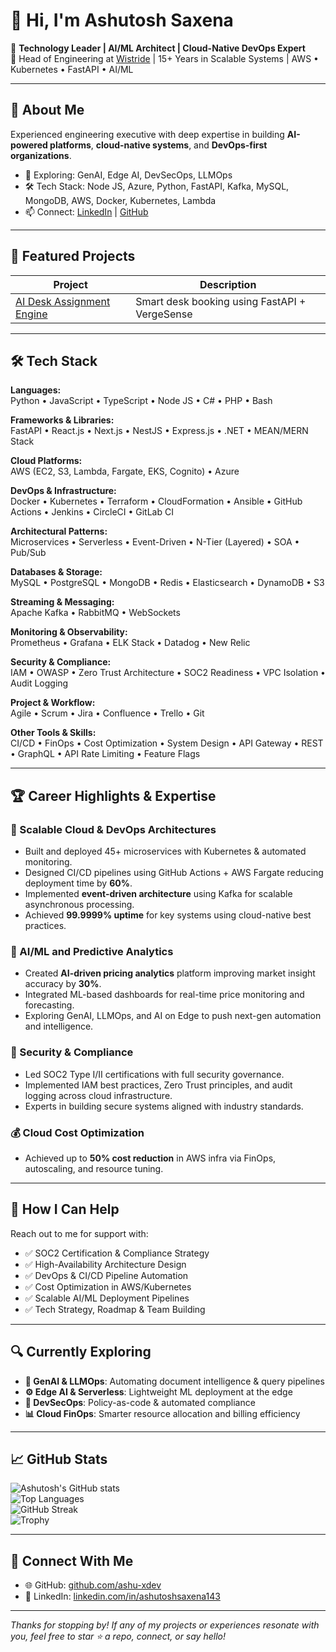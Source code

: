 # 👋 Hi, I'm Ashutosh Saxena

🚀 **Technology Leader | AI/ML Architect | Cloud-Native DevOps Expert**  
🔧 Head of Engineering at [Wistride](https://wistride.com) | 15+ Years in Scalable Systems | AWS • Kubernetes • FastAPI • AI/ML

---

## 💼 About Me

Experienced engineering executive with deep expertise in building **AI-powered platforms**, **cloud-native systems**, and **DevOps-first organizations**.

- 🌱 Exploring: GenAI, Edge AI, DevSecOps, LLMOps
- 🛠️ Tech Stack: Node JS, Azure, Python, FastAPI, Kafka, MySQL, MongoDB, AWS, Docker, Kubernetes, Lambda
- 📫 Connect: [LinkedIn](https://linkedin.com/in/ashutoshsaxena143) | [GitHub](https://github.com/ashu-xdev)

---

## 🚀 Featured Projects

| Project | Description |
|--------|-------------|
| [AI Desk Assignment Engine](https://github.com/ashu-xdev/desk-assignment-ai) | Smart desk booking using FastAPI + VergeSense |

---

## 🛠️ Tech Stack

**Languages:**  
Python • JavaScript • TypeScript • Node JS • C# • PHP • Bash

**Frameworks & Libraries:**  
FastAPI • React.js • Next.js • NestJS • Express.js • .NET • MEAN/MERN Stack

**Cloud Platforms:**  
AWS (EC2, S3, Lambda, Fargate, EKS, Cognito) • Azure

**DevOps & Infrastructure:**  
Docker • Kubernetes • Terraform • CloudFormation • Ansible • GitHub Actions • Jenkins • CircleCI • GitLab CI

**Architectural Patterns:**  
Microservices • Serverless • Event-Driven • N-Tier (Layered) • SOA • Pub/Sub

**Databases & Storage:**  
MySQL • PostgreSQL • MongoDB • Redis • Elasticsearch • DynamoDB • S3

**Streaming & Messaging:**  
Apache Kafka • RabbitMQ • WebSockets

**Monitoring & Observability:**  
Prometheus • Grafana • ELK Stack • Datadog • New Relic

**Security & Compliance:**  
IAM • OWASP • Zero Trust Architecture • SOC2 Readiness • VPC Isolation • Audit Logging

**Project & Workflow:**  
Agile • Scrum • Jira • Confluence • Trello • Git

**Other Tools & Skills:**  
CI/CD • FinOps • Cost Optimization • System Design • API Gateway • REST • GraphQL • API Rate Limiting • Feature Flags

---

## 🏆 Career Highlights & Expertise

### 🔧 Scalable Cloud & DevOps Architectures
- Built and deployed 45+ microservices with Kubernetes & automated monitoring.
- Designed CI/CD pipelines using GitHub Actions + AWS Fargate reducing deployment time by **60%**.
- Implemented **event-driven architecture** using Kafka for scalable asynchronous processing.
- Achieved **99.9999% uptime** for key systems using cloud-native best practices.

### 🤖 AI/ML and Predictive Analytics
- Created **AI-driven pricing analytics** platform improving market insight accuracy by **30%**.
- Integrated ML-based dashboards for real-time price monitoring and forecasting.
- Exploring GenAI, LLMOps, and AI on Edge to push next-gen automation and intelligence.

### 🔐 Security & Compliance
- Led SOC2 Type I/II certifications with full security governance.
- Implemented IAM best practices, Zero Trust principles, and audit logging across cloud infrastructure.
- Experts in building secure systems aligned with industry standards.

### 💰 Cloud Cost Optimization
- Achieved up to **50% cost reduction** in AWS infra via FinOps, autoscaling, and resource tuning.

---

## 🧠 How I Can Help

Reach out to me for support with:

- ✅ SOC2 Certification & Compliance Strategy
- ✅ High-Availability Architecture Design
- ✅ DevOps & CI/CD Pipeline Automation
- ✅ Cost Optimization in AWS/Kubernetes
- ✅ Scalable AI/ML Deployment Pipelines
- ✅ Tech Strategy, Roadmap & Team Building

---

## 🔍 Currently Exploring

- **🧠 GenAI & LLMOps**: Automating document intelligence & query pipelines  
- **⚙️ Edge AI & Serverless**: Lightweight ML deployment at the edge  
- **🔐 DevSecOps**: Policy-as-code & automated compliance  
- **📊 Cloud FinOps**: Smarter resource allocation and billing efficiency

---

## 📈 GitHub Stats

![Ashutosh's GitHub stats](https://github-readme-stats.vercel.app/api?username=ashu-xdev&show_icons=true&count_private=true&hide=issues)  
![Top Languages](https://github-readme-stats.vercel.app/api/top-langs/?username=ashu-xdev&layout=compact&theme=radical)  
![GitHub Streak](https://streak-stats.demolab.com?user=ashu-xdev&theme=radical)  
![Trophy](https://github-profile-trophy.vercel.app/?username=ashu-xdev&theme=darkhub&row=1&column=6)

---

## 🔗 Connect With Me

- 🌐 GitHub: [github.com/ashu-xdev](https://github.com/ashu-xdev)  
- 💼 LinkedIn: [linkedin.com/in/ashutoshsaxena143](https://linkedin.com/in/ashutoshsaxena143)  

---

_Thanks for stopping by! If any of my projects or experiences resonate with you, feel free to star ⭐️ a repo, connect, or say hello!_
